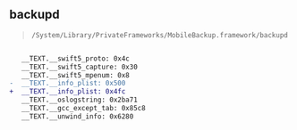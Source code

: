 ## backupd

> `/System/Library/PrivateFrameworks/MobileBackup.framework/backupd`

```diff

   __TEXT.__swift5_proto: 0x4c
   __TEXT.__swift5_capture: 0x30
   __TEXT.__swift5_mpenum: 0x8
-  __TEXT.__info_plist: 0x500
+  __TEXT.__info_plist: 0x4fc
   __TEXT.__oslogstring: 0x2ba71
   __TEXT.__gcc_except_tab: 0x85c8
   __TEXT.__unwind_info: 0x6280

```
